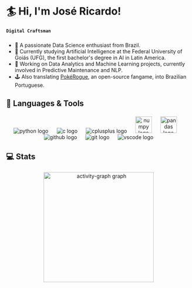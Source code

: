# 🏄 Hi, I'm José Ricardo!

**`Digital Craftsman`**

###

- 🦾 A passionate Data Science enthusiast from Brazil.
- 🌱 Currently studying Artificial Intelligence at the Federal University of Goiás (UFG), the first bachelor's degree in AI in Latin America.
- 🤖 Working on Data Analytics and Machine Learning projects, currently involved in Predictive Maintenance and NLP.
- 🕹️ Also translating [PokéRogue](https://github.com/pagefaultgames/pokerogue), an open-source fangame, into Brazilian Portuguese.

###

## 🧰 Languages & Tools

###

<div align="center">
  <img src="https://skillicons.dev/icons?i=py" alt="python logo"  />
  <img width="15" />
  <img src="https://skillicons.dev/icons?i=c" alt="c logo"  />
  <img width="15" />
  <img src="https://skillicons.dev/icons?i=cpp" alt="cplusplus logo"  />
  <img width="15" />
  <img src="https://cdn.jsdelivr.net/gh/devicons/devicon/icons/numpy/numpy-original.svg" height=45px alt="numpy logo"  />
  <img width="15" />
  <img src="https://cdn.jsdelivr.net/gh/devicons/devicon/icons/pandas/pandas-original.svg" height=45px alt="pandas logo"  />
  <img width="15" />
  <img src="https://skillicons.dev/icons?i=github" alt="github logo"  />
  <img width="15" />
  <img src="https://skillicons.dev/icons?i=git" alt="git logo"  />
  <img width="15" />
  <img src="https://skillicons.dev/icons?i=vscode" alt="vscode logo"  />
</div>

###

## 💻 Stats

###

<div align="center">
  <img src="https://github-readme-activity-graph.vercel.app/graph?username=josericardo-fo&radius=16&theme=synthwave-84&area=true&order=5" height="300" alt="activity-graph graph"  />
</div>
